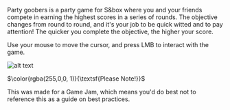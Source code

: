 Party goobers is a party game for S&box where you and your friends compete in earning the highest scores in a series of rounds. The objective changes from round to round, and it's your job to be quick witted and to pay attention!
The quicker you complete the objective, the higher your score.

Use your mouse to move the cursor, and press LMB to interact with the game.

![alt text](https://cdn.sbox.game/org/saandy/party_goobers/thumb/64169c94-92a1-41d2-8fb1-aea5b6d4f8af.png)

$\color{rgba(255,0,0, 1)}{\textsf{Please Note!}}$

This was made for a Game Jam, which means you'd do best not to reference this as a guide on best practices.
